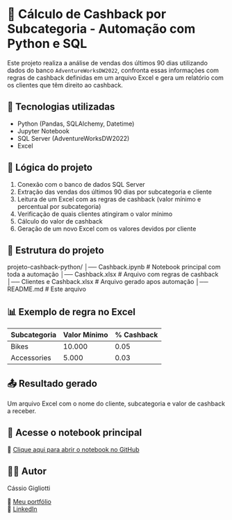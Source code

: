 # 🧾 Cálculo de Cashback por Subcategoria - Automação com Python e SQL

Este projeto realiza a análise de vendas dos últimos 90 dias utilizando dados do banco `AdventureWorksDW2022`, confronta essas informações com regras de cashback definidas em um arquivo Excel e gera um relatório com os clientes que têm direito ao cashback.

## 🔧 Tecnologias utilizadas

- Python (Pandas, SQLAlchemy, Datetime)
- Jupyter Notebook
- SQL Server (AdventureWorksDW2022)
- Excel

## 🧠 Lógica do projeto

1. Conexão com o banco de dados SQL Server
2. Extração das vendas dos últimos 90 dias por subcategoria e cliente
3. Leitura de um Excel com as regras de cashback (valor mínimo e percentual por subcategoria)
4. Verificação de quais clientes atingiram o valor mínimo
5. Cálculo do valor de cashback
6. Geração de um novo Excel com os valores devidos por cliente

## 📁 Estrutura do projeto

projeto-cashback-python/
│── Cashback.ipynb # Notebook principal com toda a automação
│── Cashback.xlsx # Arquivo com regras de cashback
│── Clientes e Cashback.xlsx # Arquivo gerado apos automação
│── README.md # Este arquivo


## 📊 Exemplo de regra no Excel  

| Subcategoria | Valor Mínimo | % Cashback |  
|-------------|--------------|------------|  
| Bikes       | 10.000       | 0.05       |  
| Accessories | 5.000        | 0.03       |  

## 📤 Resultado gerado  

Um arquivo Excel com o nome do cliente, subcategoria e valor de cashback a receber.  

## 📘 Acesse o notebook principal  

🔗 [Clique aqui para abrir o notebook no GitHub](Cashback.ipynb)  

## 🙋‍♂️ Autor  

Cássio Gigliotti  

🔗 [Meu portfólio](https://app.xperiun.com/in/cassio-gigliotti)  
🔗 [LinkedIn](https://www.linkedin.com/in/cassio-gigliotti/)  
